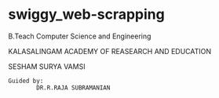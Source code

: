 # swiggy_web-scrapping
B.Teach Computer Science and Engineering





KALASALINGAM ACADEMY OF REASEARCH AND EDUCATION





SESHAM SURYA VAMSI





    Guided by:
            DR.R.RAJA SUBRAMANIAN
